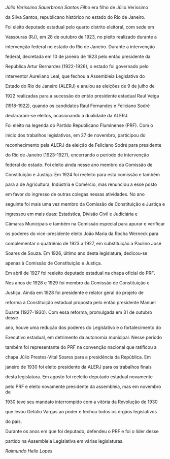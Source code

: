 

*Júlio Veríssimo Sauerbronn Santos Filho* era filho de Júlio Veríssimo

da Silva Santos, republicano histórico no estado do Rio de Janeiro.



Foi eleito deputado estadual pelo quarto distrito eleitoral, com sede em

Vassouras (RJ), em 28 de outubro de 1923, no pleito realizado durante a

intervenção federal no estado do Rio de Janeiro. Durante a intervenção

federal, decretada em 10 de janeiro de 1923 pelo então presidente da

República Artur Bernardes (1922-1926), o estado foi governado pelo

interventor Aureliano Leal, que fechou a Assembleia Legislativa do

Estado do Rio de Janeiro (ALERJ) e anulou as eleições de 9 de julho de

1922 realizadas para a sucessão do então presidente estadual Raul Veiga

(1918-1922), quando os candidatos Raul Fernandes e Feliciano Sodré

declararam-se eleitos, ocasionando a dualidade da ALERJ.



Foi eleito na legenda do Partido Republicano Fluminense (PRF). Com o

início dos trabalhos legislativos, em 27 de novembro, participou do

reconhecimento pela ALERJ da eleição de Feliciano Sodré para presidente

do Rio de Janeiro (1923-1927), encerrando o período de intervenção

federal do estado. Foi eleito ainda nesse ano membro da Comissão de

Constituição e Justiça. Em 1924 foi reeleito para esta comissão e também

para a de Agricultura, Indústria e Comércio, mas renunciou a esse posto

em favor do ingresso de outras colegas nessas atividades. No ano

seguinte foi mais uma vez membro da Comissão de Constituição e Justiça e

ingressou em mais duas: Estatística, Divisão Civil e Judiciária e

Câmaras Municipais e também na Comissão especial para apurar e verificar

os poderes do vice-presidente eleito João Maria da Rocha Werneck para

complementar o quatriênio de 1923 a 1927, em substituição a Paulino José

Soares de Souza. Em 1926, último ano desta legislatura, dedicou-se

apenas à Comissão de Constituição e Justiça.



Em abril de 1927 foi reeleito deputado estadual na chapa oficial do PRF.

Nos anos de 1928 e 1929 foi membro da Comissão de Constituição e

Justiça. Ainda em 1928 foi presidente e relator geral do projeto de

reforma à Constituição estadual proposta pelo então presidente Manuel

Duarte (1927-1930). Com essa reforma, promulgada em 31 de outubro desse

ano, houve uma redução dos poderes do Legislativo e o fortalecimento do

Executivo estadual, em detrimento da autonomia municipal. Nesse período

também foi representante do PRF na convenção nacional que ratificou a

chapa Júlio Prestes-Vital Soares para a presidência da República. Em

janeiro de 1930 foi eleito presidente da ALERJ para os trabalhos finais

desta legislatura. Em agosto foi reeleito deputado estadual novamente

pelo PRF e eleito novamente presidente da assembleia, mas em novembro de

1930 teve seu mandato interrompido com a vitória da Revolução de 1930

que levou Getúlio Vargas ao poder e fechou todos os órgãos legislativos

do país.



Durante os anos em que foi deputado, defendeu o PRF e foi o líder desse

partido na Assembleia Legislativa em várias legislaturas.



*Raimundo Helio Lopes*



